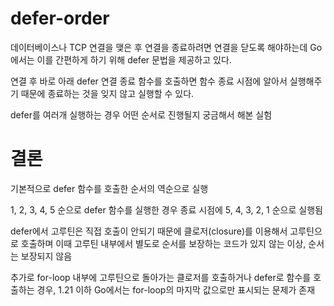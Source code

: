 # defer-order
데이터베이스나 TCP 연결을 맺은 후 연결을 종료하려면 연결을 닫도록 해야하는데 Go에서는 이를 간편하게 하기 위해 defer 문법을 제공하고 있다.

연결 후 바로 아래 defer 연결 종료 함수를 호출하면 함수 종료 시점에 알아서 실행해주기 때문에 종료하는 것을 잊지 않고 실행할 수 있다.

defer를 여러개 실행하는 경우 어떤 순서로 진행될지 궁금해서 해본 실험

# 결론
기본적으로 defer 함수를 호출한 순서의 역순으로 실행

1, 2, 3, 4, 5 순으로 defer 함수를 실행한 경우 종료 시점에 5, 4, 3, 2, 1 순으로 실행됨

defer에서 고루틴은 직접 호출이 안되기 때문에 클로저(closure)를 이용해서 고루틴으로 호출하며
이때 고루틴 내부에서 별도로 순서를 보장하는 코드가 있지 않는 이상, 순서는 보장되지 않음

추가로 for-loop 내부에 고루틴으로 돌아가는 클로저를 호출하거나 defer로 함수를 호출하는 경우, 1.21 이하 Go에서는 for-loop의 마지막 값으로만 표시되는 문제가 존재
